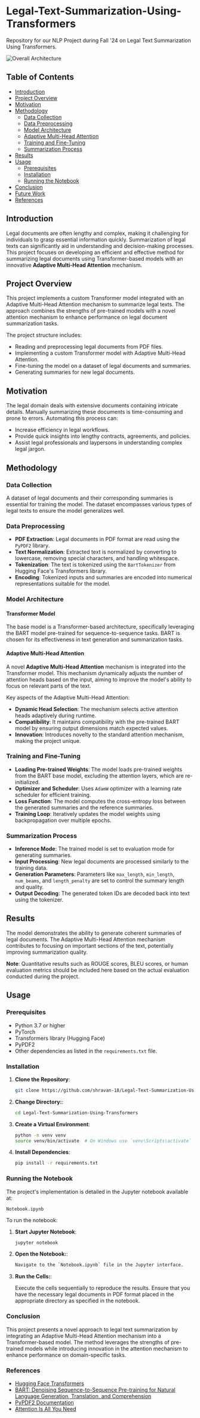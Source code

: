 # Legal-Text-Summarization-Using-Transformers
Repository for our NLP Project during Fall '24 on Legal Text Summarization Using Transformers.

![Overall Architecture](https://github.com/shravan-18/Legal-Text-Summarization-Using-Transformers/blob/main/Paper-Resources/Overall-Architecture.png)

## Table of Contents

- [Introduction](#introduction)
- [Project Overview](#project-overview)
- [Motivation](#motivation)
- [Methodology](#methodology)
  - [Data Collection](#data-collection)
  - [Data Preprocessing](#data-preprocessing)
  - [Model Architecture](#model-architecture)
  - [Adaptive Multi-Head Attention](#adaptive-multi-head-attention)
  - [Training and Fine-Tuning](#training-and-fine-tuning)
  - [Summarization Process](#summarization-process)
- [Results](#results)
- [Usage](#usage)
  - [Prerequisites](#prerequisites)
  - [Installation](#installation)
  - [Running the Notebook](#running-the-notebook)
- [Conclusion](#conclusion)
- [Future Work](#future-work)
- [References](#references)

## Introduction

Legal documents are often lengthy and complex, making it challenging for individuals to grasp essential information quickly. Summarization of legal texts can significantly aid in understanding and decision-making processes. This project focuses on developing an efficient and effective method for summarizing legal documents using Transformer-based models with an innovative **Adaptive Multi-Head Attention** mechanism.

## Project Overview

This project implements a custom Transformer model integrated with an Adaptive Multi-Head Attention mechanism to summarize legal texts. The approach combines the strengths of pre-trained models with a novel attention mechanism to enhance performance on legal document summarization tasks.

The project structure includes:

- Reading and preprocessing legal documents from PDF files.
- Implementing a custom Transformer model with Adaptive Multi-Head Attention.
- Fine-tuning the model on a dataset of legal documents and summaries.
- Generating summaries for new legal documents.

## Motivation

The legal domain deals with extensive documents containing intricate details. Manually summarizing these documents is time-consuming and prone to errors. Automating this process can:

- Increase efficiency in legal workflows.
- Provide quick insights into lengthy contracts, agreements, and policies.
- Assist legal professionals and laypersons in understanding complex legal jargon.

## Methodology

### Data Collection

A dataset of legal documents and their corresponding summaries is essential for training the model. The dataset encompasses various types of legal texts to ensure the model generalizes well.

### Data Preprocessing

- **PDF Extraction**: Legal documents in PDF format are read using the `PyPDF2` library.
- **Text Normalization**: Extracted text is normalized by converting to lowercase, removing special characters, and handling whitespace.
- **Tokenization**: The text is tokenized using the `BartTokenizer` from Hugging Face's Transformers library.
- **Encoding**: Tokenized inputs and summaries are encoded into numerical representations suitable for the model.

### Model Architecture

#### Transformer Model

The base model is a Transformer-based architecture, specifically leveraging the BART model pre-trained for sequence-to-sequence tasks. BART is chosen for its effectiveness in text generation and summarization tasks.

#### Adaptive Multi-Head Attention

A novel **Adaptive Multi-Head Attention** mechanism is integrated into the Transformer model. This mechanism dynamically adjusts the number of attention heads based on the input, aiming to improve the model's ability to focus on relevant parts of the text.

Key aspects of the Adaptive Multi-Head Attention:

- **Dynamic Head Selection**: The mechanism selects active attention heads adaptively during runtime.
- **Compatibility**: It maintains compatibility with the pre-trained BART model by ensuring output dimensions match expected values.
- **Innovation**: Introduces novelty to the standard attention mechanism, making the project unique.

### Training and Fine-Tuning

- **Loading Pre-trained Weights**: The model loads pre-trained weights from the BART base model, excluding the attention layers, which are re-initialized.
- **Optimizer and Scheduler**: Uses `AdamW` optimizer with a learning rate scheduler for efficient training.
- **Loss Function**: The model computes the cross-entropy loss between the generated summaries and the reference summaries.
- **Training Loop**: Iteratively updates the model weights using backpropagation over multiple epochs.

### Summarization Process

- **Inference Mode**: The trained model is set to evaluation mode for generating summaries.
- **Input Processing**: New legal documents are processed similarly to the training data.
- **Generation Parameters**: Parameters like `max_length`, `min_length`, `num_beams`, and `length_penalty` are set to control the summary length and quality.
- **Output Decoding**: The generated token IDs are decoded back into text using the tokenizer.

## Results

The model demonstrates the ability to generate coherent summaries of legal documents. The Adaptive Multi-Head Attention mechanism contributes to focusing on important sections of the text, potentially improving summarization quality.

**Note**: Quantitative results such as ROUGE scores, BLEU scores, or human evaluation metrics should be included here based on the actual evaluation conducted during the project.

## Usage

### Prerequisites

- Python 3.7 or higher
- PyTorch
- Transformers library (Hugging Face)
- PyPDF2
- Other dependencies as listed in the `requirements.txt` file.

### Installation

1. **Clone the Repository**:

   ```bash
   git clone https://github.com/shravan-18/Legal-Text-Summarization-Using-Transformers.git
   ```

2. **Change Directory:**:

   ```bash
   cd Legal-Text-Summarization-Using-Transformers
   ```

3. **Create a Virtual Environment**:

   ```bash
   python -m venv venv
   source venv/bin/activate  # On Windows use `venv\Scripts\activate`
   ```

4. **Install Dependencies**:

   ```bash
   pip install -r requirements.txt
   ```

### Running the Notebook

The project's implementation is detailed in the Jupyter notebook available at:

`Notebook.ipynb`

To run the notebook:

1. **Start Jupyter Notebook**:

   ```bash
   jupyter notebook
   ```

2. **Open the Notebook:**:

   ```bash
   Navigate to the `Notebook.ipynb` file in the Jupyter interface.
   ```

3. **Run the Cells:**:

   Execute the cells sequentially to reproduce the results. Ensure that you have the necessary legal documents in PDF format placed in the appropriate directory as specified in the notebook.

### Conclusion

This project presents a novel approach to legal text summarization by integrating an Adaptive Multi-Head Attention mechanism into a Transformer-based model. The method leverages the strengths of pre-trained models while introducing innovation in the attention mechanism to enhance performance on domain-specific tasks.

### References

- [Hugging Face Transformers](https://huggingface.co/transformers/)
- [BART: Denoising Sequence-to-Sequence Pre-training for Natural Language Generation, Translation, and Comprehension](https://arxiv.org/abs/1910.13461)
- [PyPDF2 Documentation](https://pypi.org/project/PyPDF2/)
- [Attention Is All You Need](https://arxiv.org/abs/1706.03762)
